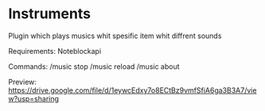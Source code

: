 # Instruments

Plugin which plays musics whit spesific item whit diffrent sounds

Requirements: Noteblockapi

Commands: /music stop /music reload /music about

Preview:
https://drive.google.com/file/d/1eywcEdxy7o8ECtBz9vmfSfiA6ga3B3A7/view?usp=sharing
